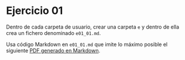# Ejercicio 01

Dentro de cada carpeta de usuario, crear una carpeta `e` y dentro de ella crea un fichero denominado `e01_01.md`.

Usa código Markdown en `e01_01.md` que imite lo máximo posible el siguiente [PDF generado en Markdown](e01.pdf).
